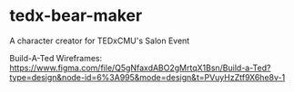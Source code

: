 # tedx-bear-maker
A character creator for TEDxCMU's Salon Event

Build-A-Ted Wireframes: https://www.figma.com/file/Q5gNfaxdABO2gMrtqX1Bsn/Build-a-Ted?type=design&node-id=6%3A995&mode=design&t=PVuyHzZtf9X6he8v-1 

